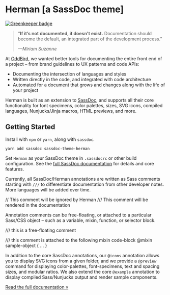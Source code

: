 Herman [a SassDoc theme]
========================

[![Greenkeeper badge](https://badges.greenkeeper.io/oddbird/sassdoc-theme-herman.svg)](https://greenkeeper.io/)

> “**If it’s not documented, it doesn't exist.**
> Documentation should become the default,
> an integrated part of the development process.”
>
> <cite>—Miriam Suzanne</cite>

At [OddBird][oddbird],
we wanted better tools for documenting
the entire front end of a project –
from brand guidelines to UX patterns and code APIs:

- Documenting the intersection of languages and styles
- Written directly in the code,
  and integrated with code architecture
- Automated for a document that grows and changes
  along with the life of your project

Herman is built as an extension to [SassDoc][sassdoc],
and supports all their core functionality
for font specimens, color palettes, sizes, SVG icons,
compiled languages, Nunjucks/Jinja macros, HTML previews,
and more.


Getting Started
---------------

Install with `npm` or `yarn`,
along with `sassdoc`.

```
yarn add sassdoc sassdoc-theme-herman
```

Set `Herman` as your SassDoc theme
in `.sassdocrc` or other build configuration.
See the [full SassDoc documentation][sassdoc] for details
and core features.

Currently,
all SassDoc/Herman annotations are written as Sass comments
starting with `///` to differentiate documentation
from other developer notes.
More languages will be added over time.

  // This comment will be ignored by Herman
  /// This comment will be rendered in the documentation

Annotation comments can be free-floating,
or attached to a particular Sass/CSS object –
such as a variable, mixin, function, or selector block.

  /// this is a free-floating comment

  /// this comment is attached to the following mixin code-block
  @mixin sample-object { … }

In addition to the core SassDoc annotations,
our `@icons` annotation allows you to
display SVG icons from a given folder,
and we provide a `@preview` command
for displaying color-palettes, font-specimens,
text and spacing sizes, and modular ratios.
We also extend the core `@example` annotation
to display compiled Sass/Nunjucks output
and render sample components.

[Read the full documentation »][docs]

[oddbird]: http://oddbird.net/
[sassdoc]: http://sassdoc.com/
[docs]: http://oddbird.net/herman/docs/
